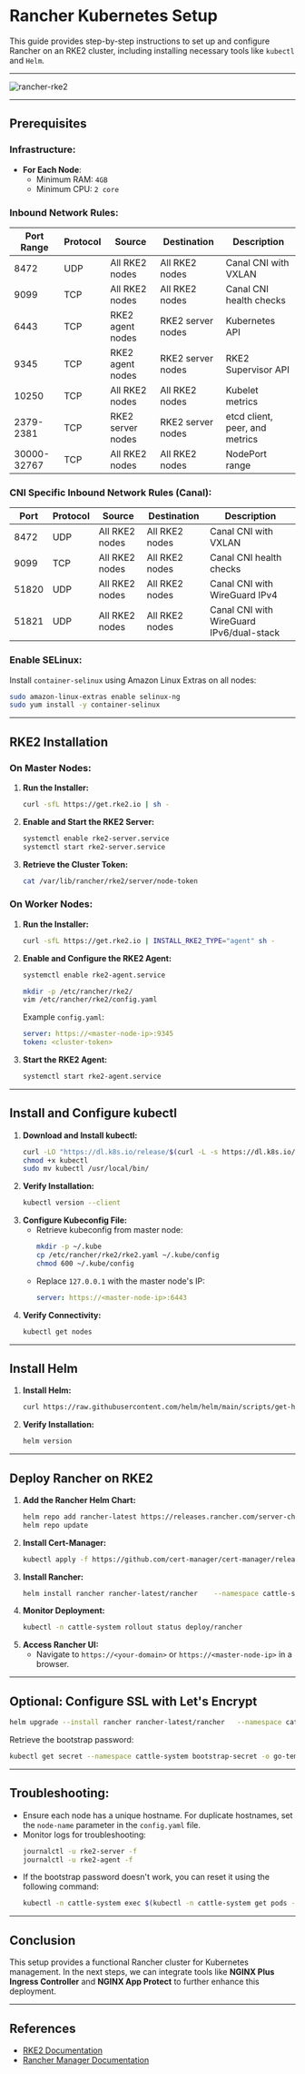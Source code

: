 
# Rancher Kubernetes Setup

This guide provides step-by-step instructions to set up and configure Rancher on an RKE2 cluster, including installing necessary tools like `kubectl` and `Helm`.

---
![rancher-rke2](https://github.com/user-attachments/assets/9884574d-0a8a-4ebe-aca0-bf830bad9720)

---

## Prerequisites  

### Infrastructure:  
- **For Each Node**:  
  - Minimum RAM: `4GB`  
  - Minimum CPU: `2 core`  

### Inbound Network Rules:
| Port Range      | Protocol | Source              | Destination         | Description                     |
|------------------|----------|---------------------|---------------------|---------------------------------|
| 8472            | UDP      | All RKE2 nodes      | All RKE2 nodes      | Canal CNI with VXLAN           |
| 9099            | TCP      | All RKE2 nodes      | All RKE2 nodes      | Canal CNI health checks        |
| 6443            | TCP      | RKE2 agent nodes    | RKE2 server nodes   | Kubernetes API                 |
| 9345            | TCP      | RKE2 agent nodes    | RKE2 server nodes   | RKE2 Supervisor API            |
| 10250           | TCP      | All RKE2 nodes      | All RKE2 nodes      | Kubelet metrics                |
| 2379-2381       | TCP      | RKE2 server nodes   | RKE2 server nodes   | etcd client, peer, and metrics |
| 30000-32767     | TCP      | All RKE2 nodes      | All RKE2 nodes      | NodePort range                 |

### CNI Specific Inbound Network Rules (Canal):
| Port  | Protocol | Source         | Destination    | Description                      |
|-------|----------|----------------|----------------|----------------------------------|
| 8472  | UDP      | All RKE2 nodes | All RKE2 nodes | Canal CNI with VXLAN            |
| 9099  | TCP      | All RKE2 nodes | All RKE2 nodes | Canal CNI health checks         |
| 51820 | UDP      | All RKE2 nodes | All RKE2 nodes | Canal CNI with WireGuard IPv4   |
| 51821 | UDP      | All RKE2 nodes | All RKE2 nodes | Canal CNI with WireGuard IPv6/dual-stack |

### Enable SELinux:
Install `container-selinux` using Amazon Linux Extras on all nodes:  
```bash
sudo amazon-linux-extras enable selinux-ng
sudo yum install -y container-selinux
```

---

## RKE2 Installation

### On Master Nodes:  
1. **Run the Installer:**  
   ```bash
   curl -sfL https://get.rke2.io | sh -
   ```
2. **Enable and Start the RKE2 Server:**  
   ```bash
   systemctl enable rke2-server.service
   systemctl start rke2-server.service
   ```
3. **Retrieve the Cluster Token:**  
   ```bash
   cat /var/lib/rancher/rke2/server/node-token
   ```

### On Worker Nodes:  
1. **Run the Installer:**  
   ```bash
   curl -sfL https://get.rke2.io | INSTALL_RKE2_TYPE="agent" sh -
   ```
2. **Enable and Configure the RKE2 Agent:**  
   ```bash
   systemctl enable rke2-agent.service

   mkdir -p /etc/rancher/rke2/
   vim /etc/rancher/rke2/config.yaml
   ```
   Example `config.yaml`:  
   ```yaml
   server: https://<master-node-ip>:9345
   token: <cluster-token>
   ```
3. **Start the RKE2 Agent:**  
   ```bash
   systemctl start rke2-agent.service
   ```

---

## Install and Configure kubectl

1. **Download and Install kubectl:**  
   ```bash
   curl -LO "https://dl.k8s.io/release/$(curl -L -s https://dl.k8s.io/release/stable.txt)/bin/linux/amd64/kubectl"
   chmod +x kubectl
   sudo mv kubectl /usr/local/bin/
   ```
2. **Verify Installation:**  
   ```bash
   kubectl version --client
   ```
3. **Configure Kubeconfig File:**  
   - Retrieve kubeconfig from master node:  
     ```bash
     mkdir -p ~/.kube
     cp /etc/rancher/rke2/rke2.yaml ~/.kube/config
     chmod 600 ~/.kube/config
     ```
   - Replace `127.0.0.1` with the master node's IP:  
     ```yaml
     server: https://<master-node-ip>:6443
     ```
4. **Verify Connectivity:**  
   ```bash
   kubectl get nodes
   ```

---

## Install Helm

1. **Install Helm:**  
   ```bash
   curl https://raw.githubusercontent.com/helm/helm/main/scripts/get-helm-3 | bash
   ```
2. **Verify Installation:**  
   ```bash
   helm version
   ```

---

## Deploy Rancher on RKE2

1. **Add the Rancher Helm Chart:**  
   ```bash
   helm repo add rancher-latest https://releases.rancher.com/server-charts/latest
   helm repo update
   ```
2. **Install Cert-Manager:**  
   ```bash
   kubectl apply -f https://github.com/cert-manager/cert-manager/releases/download/v1.13.0/cert-manager.yaml
   ```
3. **Install Rancher:**  
   ```bash
   helm install rancher rancher-latest/rancher    --namespace cattle-system --create-namespace    --set hostname=<your-domain-or-ip>    --set replicas=1
   ```
4. **Monitor Deployment:**  
   ```bash
   kubectl -n cattle-system rollout status deploy/rancher
   ```
5. **Access Rancher UI:**  
   - Navigate to `https://<your-domain>` or `https://<master-node-ip>` in a browser.  

---

## Optional: Configure SSL with Let's Encrypt
```bash
helm upgrade --install rancher rancher-latest/rancher   --namespace cattle-system --create-namespace   --set hostname=<your-domain>   --set ingress.tls.source=letsEncrypt   --set letsEncrypt.email=<your-email>   --set replicas=1 --set bootstrapPassword=Changeme123!
```

Retrieve the bootstrap password:  
```bash
kubectl get secret --namespace cattle-system bootstrap-secret -o go-template='{{.data.bootstrapPassword|base64decode}}{{ "\n" }}'
```

---

## Troubleshooting:
- Ensure each node has a unique hostname. For duplicate hostnames, set the `node-name` parameter in the `config.yaml` file.  
- Monitor logs for troubleshooting:  
  ```bash
  journalctl -u rke2-server -f
  journalctl -u rke2-agent -f
  ```
- If the bootstrap password doesn't work, you can reset it using the following command:  
  ```bash
  kubectl -n cattle-system exec $(kubectl -n cattle-system get pods -l app=rancher | grep '1/1' | head -1 | awk '{ print $1 }') -- reset-password
  ```
---

## Conclusion  
This setup provides a functional Rancher cluster for Kubernetes management. In the next steps, we can integrate tools like **NGINX Plus Ingress Controller** and **NGINX App Protect** to further enhance this deployment.  

---

## References
- [RKE2 Documentation](https://docs.rke2.io/)
- [Rancher Manager Documentation](https://ranchermanager.docs.rancher.com/)

